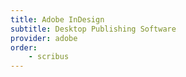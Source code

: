 ```yaml
---
title: Adobe InDesign
subtitle: Desktop Publishing Software
provider: adobe
order: 
    - scribus
---
```

